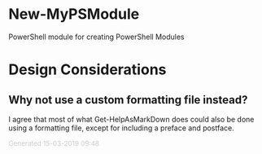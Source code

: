 ﻿# New-MyPSModule

PowerShell module for creating PowerShell Modules

# Design Considerations
## Why not use a custom formatting file instead?

I agree that most of what Get-HelpAsMarkDown does could also be done using a formatting file, except for including a preface and postface.

<div style='font-size:small; color: #ccc'>Generated 15-03-2019 09:48</div>

